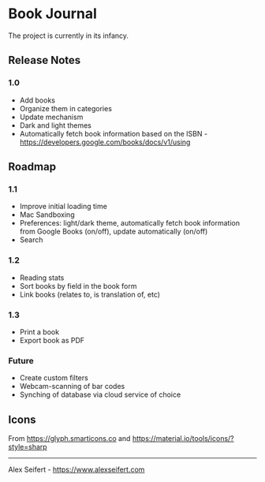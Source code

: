 # Book Journal

The project is currently in its infancy.

## Release Notes

### 1.0
- Add books
- Organize them in categories
- Update mechanism
- Dark and light themes
- Automatically fetch book information based on the ISBN - https://developers.google.com/books/docs/v1/using


## Roadmap

### 1.1
- Improve initial loading time
- Mac Sandboxing
- Preferences: light/dark theme, automatically fetch book information from Google Books (on/off), update automatically (on/off)
- Search

### 1.2
- Reading stats
- Sort books by field in the book form
- Link books (relates to, is translation of, etc)

### 1.3
- Print a book
- Export book as PDF

### Future
- Create custom filters
- Webcam-scanning of bar codes
- Synching of database via cloud service of choice


## Icons

From https://glyph.smarticons.co and https://material.io/tools/icons/?style=sharp

---

Alex Seifert - https://www.alexseifert.com
